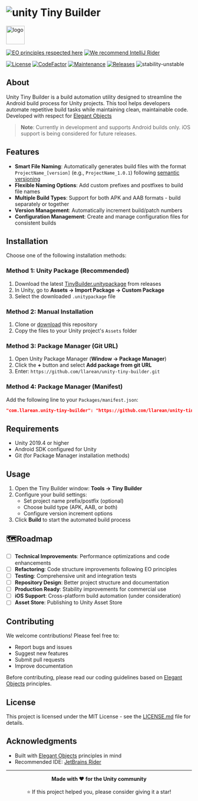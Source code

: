 # ![unity](https://img.shields.io/badge/Unity-100000?style=for-the-badge&logo=unity&logoColor=white)  Tiny Builder

<img alt="logo" src="https://www.objectionary.com/cactus.svg" height="50px" />  

[![EO principles respected here](https://www.elegantobjects.org/badge.svg)](https://www.elegantobjects.org)
[![We recommend IntelliJ Rider](https://www.elegantobjects.org/intellij-idea.svg)](https://www.jetbrains.com/rider/)

[![License](https://img.shields.io/badge/license-MIT-green.svg)](https://github.com/LLarean/unity-tiny-builder/blob/main/LICENSE)
[![CodeFactor](https://www.codefactor.io/repository/github/llarean/unity-tiny-builder/badge)](https://www.codefactor.io/repository/github/llarean/unity-tiny-builder)
[![Maintenance](https://img.shields.io/badge/Maintained%3F-yes-green.svg)](https://github.com/llarean/unity-tiny-builder/graphs/commit-activity)
[![Releases](https://img.shields.io/github/v/release/llarean/unity-tiny-builder)](https://github.com/llarean/unity-tiny-builder/releases)
![stability-unstable](https://img.shields.io/badge/stability-unstable-red.svg)

## About

Unity Tiny Builder is a build automation utility designed to streamline the Android build process for Unity projects. This tool helps developers automate repetitive build tasks while maintaining clean, maintainable code. Developed with respect for [Elegant Objects](https://www.elegantobjects.org/)

> **Note**: Currently in development and supports Android builds only. iOS support is being considered for future releases.

## Features

- **Smart File Naming**: Automatically generates build files with the format `ProjectName_[version]` (e.g., `ProjectName_1.0.1`) following [semantic versioning](https://semver.org/)
- **Flexible Naming Options**: Add custom prefixes and postfixes to build file names
- **Multiple Build Types**: Support for both APK and AAB formats - build separately or together
- **Version Management**: Automatically increment build/patch numbers
- **Configuration Management**: Create and manage configuration files for consistent builds

## Installation

Choose one of the following installation methods:

### Method 1: Unity Package (Recommended)
1. Download the latest [TinyBuilder.unitypackage](https://github.com/llarean/unity-tiny-builder/releases) from releases
2. In Unity, go to **Assets → Import Package → Custom Package**
3. Select the downloaded `.unitypackage` file

### Method 2: Manual Installation
1. Clone or [download](https://github.com/llarean/unity-tiny-builder/archive/master.zip) this repository
2. Copy the files to your Unity project's `Assets` folder

### Method 3: Package Manager (Git URL)
1. Open Unity Package Manager (**Window → Package Manager**)
2. Click the **+** button and select **Add package from git URL**
3. Enter: `https://github.com/llarean/unity-tiny-builder.git`

### Method 4: Package Manager (Manifest)
Add the following line to your `Packages/manifest.json`:
```json
"com.llarean.unity-tiny-builder": "https://github.com/llarean/unity-tiny-builder.git"
```

## Requirements

- Unity 2019.4 or higher
- Android SDK configured for Unity
- Git (for Package Manager installation methods)

## Usage

1. Open the Tiny Builder window: **Tools → Tiny Builder**
2. Configure your build settings:
   - Set project name prefix/postfix (optional)
   - Choose build type (APK, AAB, or both)
   - Configure version increment options
3. Click **Build** to start the automated build process

## 🗺Roadmap

- [ ] **Technical Improvements**: Performance optimizations and code enhancements
- [ ] **Refactoring**: Code structure improvements following EO principles
- [ ] **Testing**: Comprehensive unit and integration tests
- [ ] **Repository Design**: Better project structure and documentation
- [ ] **Production Ready**: Stability improvements for commercial use
- [ ] **iOS Support**: Cross-platform build automation (under consideration)
- [ ] **Asset Store**: Publishing to Unity Asset Store

## Contributing

We welcome contributions! Please feel free to:
- Report bugs and issues
- Suggest new features
- Submit pull requests
- Improve documentation

Before contributing, please read our coding guidelines based on [Elegant Objects](https://www.elegantobjects.org/) principles.

## License

This project is licensed under the MIT License - see the [LICENSE.md]([LICENSE.md](https://github.com/LLarean/unity-tiny-builder?tab=MIT-1-ov-file)) file for details.

## Acknowledgments

- Built with [Elegant Objects](https://www.elegantobjects.org/) principles in mind
- Recommended IDE: [JetBrains Rider](https://www.jetbrains.com/rider/)


---

<div align="center">
  <strong>Made with ❤️ for the Unity community</strong>
  <br><br>
  ⭐ If this project helped you, please consider giving it a star!
</div>
